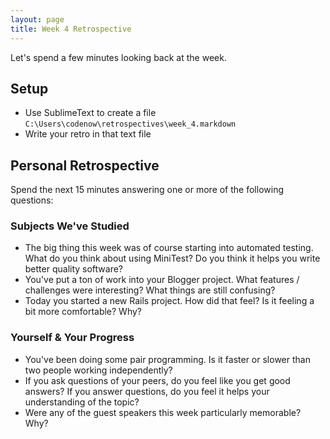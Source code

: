 ```yaml
---
layout: page
title: Week 4 Retrospective
---
```


Let's spend a few minutes looking back at the week.

## Setup

* Use SublimeText to create a file `C:\Users\codenow\retrospectives\week_4.markdown`
* Write your retro in that text file

## Personal Retrospective

Spend the next 15 minutes answering one or more of the following questions:

### Subjects We've Studied

* The big thing this week was of course starting into automated testing. What do you think about using MiniTest? Do you think it helps you write better quality software?
* You've put a ton of work into your Blogger project. What features / challenges were interesting? What things are still confusing?
* Today you started a new Rails project. How did that feel? Is it feeling a bit more comfortable? Why?

### Yourself & Your Progress

* You've been doing some pair programming. Is it faster or slower than two people working independently? 
* If you ask questions of your peers, do you feel like you get good answers? If you answer questions, do you feel it helps your understanding of the topic?
* Were any of the guest speakers this week particularly memorable? Why?
